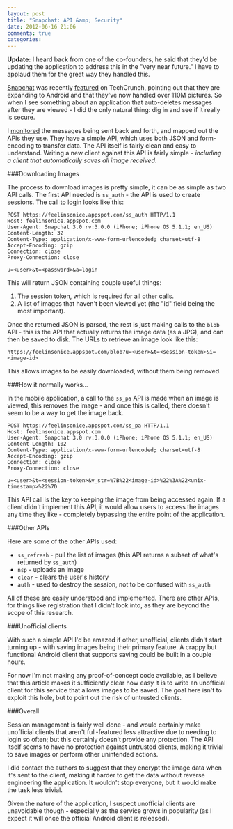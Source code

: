 ```yaml
---
layout: post
title: "Snapchat: API &amp; Security"
date: 2012-06-16 21:06
comments: true
categories: 
---
```


**Update:** I heard back from one of the co-founders, he said that they'd be updating the application to address this in the "very near future." I have to applaud them for the great way they handled this.

[Snapchat](http://www.snapchat.me/) was recently [featured](http://techcrunch.com/2012/06/08/snapchat-110-million/) on TechCrunch, pointing out that they are expanding to Android and that they've now handled over 110M pictures. So when I see something about an application that auto-deletes messages after they are viewed - I did the only natural thing: dig in and see if it really is secure.

I [monitored](http://adamcaudill.com/2012/06/10/monitor-iphone-http-s-traffic-with-fiddler/) the messages being sent back and forth, and mapped out the APIs they use. They have a simple API, which uses both JSON and form-encoding to transfer data. The API itself is fairly clean and easy to understand. Writing a new client against this API is fairly simple - _including a client that automatically saves all image received_.

###Downloading Images

The process to download images is pretty simple, it can be as simple as two API calls. The first API needed is `ss_auth` - the API is used to create sessions. The call to login looks like this:

    POST https://feelinsonice.appspot.com/ss_auth HTTP/1.1
    Host: feelinsonice.appspot.com
    User-Agent: Snapchat 3.0 rv:3.0.0 (iPhone; iPhone OS 5.1.1; en_US)
    Content-Length: 32
    Content-Type: application/x-www-form-urlencoded; charset=utf-8
    Accept-Encoding: gzip
    Connection: close
    Proxy-Connection: close

    u=<user>&t=<password>&a=login

This will return JSON containing couple useful things:

1. The session token, which is required for all other calls.
2. A list of images that haven't been viewed yet (the "id" field being the most important).

Once the returned JSON is parsed, the rest is just making calls to the `blob` API - this is the API that actually returns the image data (as a JPG), and can then be saved to disk. The URLs to retrieve an image look like this:

    https://feelinsonice.appspot.com/blob?u=<user>&t=<session-token>&i=<image-id>

This allows images to be easily downloaded, without them being removed.

###How it normally works...

In the mobile application, a call to the `ss_pa` API is made when an image is viewed, this removes the image - and once this is called, there doesn't seem to be a way to get the image back.

    POST https://feelinsonice.appspot.com/ss_pa HTTP/1.1
    Host: feelinsonice.appspot.com
    User-Agent: Snapchat 3.0 rv:3.0.0 (iPhone; iPhone OS 5.1.1; en_US)
    Content-Length: 102
    Content-Type: application/x-www-form-urlencoded; charset=utf-8
    Accept-Encoding: gzip
    Connection: close
    Proxy-Connection: close

    u=<user>&t=<session-token>&v_str=%7B%22<image-id>%22%3A%22<unix-timestamp>%22%7D

This API call is the key to keeping the image from being accessed again. If a client didn't implement this API, it would allow users to access the images any time they like - completely bypassing the entire point of the application.

###Other APIs

Here are some of the other APIs used:

* `ss_refresh` - pull the list of images (this API returns a subset of what's returned by `ss_auth`)
* `nsp` - uploads an image
* `clear` - clears the user's history
* `auth` - used to destroy the session, not to be confused with `ss_auth`

All of these are easily understood and implemented. There are other APIs, for things like registration that I didn't look into, as they are beyond the scope of this research.

###Unofficial clients

With such a simple API I'd be amazed if other, unofficial, clients didn't start turning up - with saving images being their primary feature. A crappy but functional Android client that supports saving could be built in a couple hours.

For now I'm not making any proof-of-concept code available, as I believe that this article makes it sufficiently clear how easy it is to write an unofficial client for this service that allows images to be saved. The goal here isn't to exploit this hole, but to point out the risk of untrusted clients.

###Overall

Session management is fairly well done - and would certainly make unofficial clients that aren't full-featured less attractive due to needing to login so often; but this certainly doesn't provide any protection. The API itself seems to have no protection against untrusted clients, making it trivial to save images or perform other unintended actions.

I did contact the authors to suggest that they encrypt the image data when it's sent to the client, making it harder to get the data without reverse engineering the application. It wouldn't stop everyone, but it would make the task less trivial.

Given the nature of the application, I suspect unofficial clients are unavoidable though - especially as the service grows in popularity (as I expect it will once the official Android client is released).
